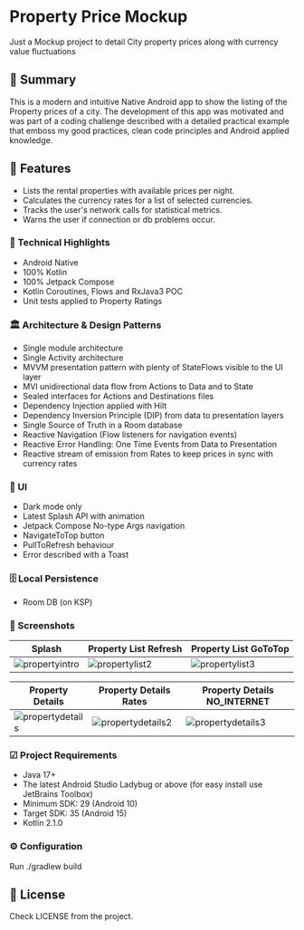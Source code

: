 # Property Price Mockup
Just a Mockup project to detail City property prices along with currency value fluctuations


## 📜 Summary

This is a modern and intuitive Native Android app to show the listing of the Property prices of a city.
The development of this app was motivated and was part of a coding challenge described with a detailed practical example
that emboss my good practices, clean code principles and Android applied knowledge.


## 📌 Features

- Lists the rental properties with available prices per night.
- Calculates the currency rates for a list of selected currencies.
- Tracks the user's network calls for statistical metrics.
- Warns the user if connection or db problems occur.


### 🚀 Technical Highlights

- Android Native
- 100% Kotlin
- 100% Jetpack Compose
- Kotlin Coroutines, Flows and RxJava3 POC
- Unit tests applied to Property Ratings


### 🏛️ Architecture & Design Patterns

- Single module architecture
- Single Activity architecture
- MVVM presentation pattern with plenty of StateFlows visible to the UI layer
- MVI unidirectional data flow from Actions to Data and to State
- Sealed interfaces for Actions and Destinations files
- Dependency Injection applied with Hilt
- Dependency Inversion Principle (DIP) from data to presentation layers
- Single Source of Truth in a Room database
- Reactive Navigation (Flow listeners for navigation events)
- Reactive Error Handling: One Time Events from Data to Presentation
- Reactive stream of emission from Rates to keep prices in sync with currency rates


### 📲 UI

- Dark mode only
- Latest Splash API with animation
- Jetpack Compose No-type Args navigation
- NavigateToTop button
- PullToRefresh behaviour
- Error described with a Toast


### 🗄️ Local Persistence

- Room DB (on KSP)


### 📸 Screenshots

| Splash                                                                                            | Property List Refresh                                                                             | Property List GoToTop                                                                             |
|---------------------------------------------------------------------------------------------------|---------------------------------------------------------------------------------------------------|---------------------------------------------------------------------------------------------------|
| ![propertyintro](https://github.com/user-attachments/assets/d5808a4f-6f87-4592-ac89-23d5110402f5) | ![propertylist2](https://github.com/user-attachments/assets/8774e42e-e38d-4337-a3bb-b75081a41177) | ![propertylist3](https://github.com/user-attachments/assets/7acf92a0-2035-467d-bd16-3ce4c81ee875) |

| Property Details                                                                                    | Property Details Rates                                                                               | Property Details NO_INTERNET                                                                         |
|-----------------------------------------------------------------------------------------------------|------------------------------------------------------------------------------------------------------|------------------------------------------------------------------------------------------------------|
| ![propertydetails](https://github.com/user-attachments/assets/046bd3af-cd1b-4fec-bb05-086a9efb404e) | ![propertydetails2](https://github.com/user-attachments/assets/e458dac8-6d4f-435d-bf09-d33bcf2619ef) | ![propertydetails3](https://github.com/user-attachments/assets/7d6d918e-27ae-40c2-bc46-bbb1778f8cb3) |


### ☑ Project Requirements

- Java 17+
- The latest Android Studio Ladybug or above (for easy install use JetBrains Toolbox)
- Minimum SDK: 29 (Android 10)
- Target SDK: 35 (Android 15)
- Kotlin 2.1.0


### ⚙️ Configuration

Run ./gradlew build


## 🧾 License

Check LICENSE from the project.
